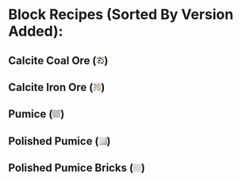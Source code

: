 # Block Recipes (Sorted By Version Added):

## Calcite Coal Ore (![Calcite Coal Ore](https://github.com/JmonJoshMC/JmonExtendedMechanics/blob/main/src/blocks/calcite_coal_ore.png))
## Calcite Iron Ore (![Calcite Iron Ore](https://github.com/JmonJoshMC/JmonExtendedMechanics/blob/main/src/blocks/calcite_iron_ore.png))
## Pumice (![Pumice](https://github.com/JmonJoshMC/JmonExtendedMechanics/blob/main/src/blocks/pumice.png))
## Polished Pumice (![Polished Pumice](https://github.com/JmonJoshMC/JmonExtendedMechanics/blob/main/src/blocks/polished_pumice.png))
## Polished Pumice Bricks (![Polished Pumice Bricks](https://github.com/JmonJoshMC/JmonExtendedMechanics/blob/main/src/blocks/polished_pumice_bricks.png))
